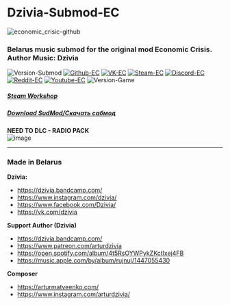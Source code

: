 # Dzivia-Submod-EC

<img align="center" src="https://f4.bcbits.com/img/a1546043153_10.jpg" alt="economic_crisic-github" border="0">

### Belarus music submod for the original mod Economic Crisis. Author Music: Dzivia
 ![Version-Submod](https://img.shields.io/badge/Version--Submod-1.0.0-red?style=flat-square)
 [![Github-EC](https://img.shields.io/badge/-Github--EC-000?style=flat-square&logo=Github&logoColor=white)](https://github.com/Economic-Crisis-2013)
 [![VK-EC](https://img.shields.io/badge/-Steam--EC-171a21?style=flat-square&logo=Steam&logoColor=white)](https://vk.com/ec_hoi_mod)
 [![Steam-EC](https://img.shields.io/badge/-VK--EC-blue?style=flat-square&logo=VK&logoColor=white)](https://steamcommunity.com/sharedfiles/filedetails/?id=2000532465) 
 [![Discord-EC](https://img.shields.io/badge/-Discord--EC-2c2f33?style=flat-square&logo=Discord&logoColor=white)](https://discord.gg/jjbue3F)
 [![Reddit-EC](https://img.shields.io/badge/-Reddit--EC-FF5700?style=flat-square&logo=Reddit&logoColor=white)](https://www.reddit.com/r/EC2013/)
 [![Youtube-EC](https://img.shields.io/badge/-Youtube--EC-c4302b?style=flat-square&logo=Youtube&logoColor=white)](https://www.youtube.com/c/HeartsofIronIVEconomicCrisis2013)
 ![Version-Game](https://img.shields.io/badge/Version--Game--HOI4-1.10.4-green?style=flat-square)

##### [Steam Workshop](https://steamcommunity.com/sharedfiles/filedetails/?id=2456143039)
##### [Download SudMod/Скачать сабмод](https://github.com/Economic-Crisis-2013/Dzivia-Submod-EC/releases)

**NEED TO DLC - RADIO PACK**<br>
![image](https://cdn.cloudflare.steamstatic.com/steam/apps/1086481/header_292x136.jpg)


___

### Made in Belarus

**Dzivia:** <br>
- https://dzivia.bandcamp.com/ <br>
- https://www.instagram.com/dzivia/ <br>
- https://www.facebook.com/Dzivia/ <br>
- https://vk.com/dzivia <br>

**Support Author (Dzivia)**<br>
- https://dzivia.bandcamp.com/ <br>
- https://www.patreon.com/arturdzivia <br>
- https://open.spotify.com/album/4t5RsOYWPykZKctIxej4FB <br>
- https://music.apple.com/by/album/rujnuj/1447055430 <br>

**Composer** <br>
- https://arturmatveenko.com/ <br>
- https://www.instagram.com/arturdzivia/ <br>
